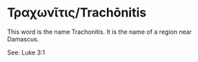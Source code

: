 # Τραχωνῖτις/Trachōnitis
This word is the name Trachonitis. It is the name of a region near Damascus.

See: Luke 3:1

